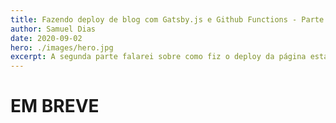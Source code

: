 ```yaml
---
title: Fazendo deploy de blog com Gatsby.js e Github Functions - Parte 2
author: Samuel Dias
date: 2020-09-02
hero: ./images/hero.jpg
excerpt: A segunda parte falarei sobre como fiz o deploy da página estática no github pages.
---
```


# EM BREVE